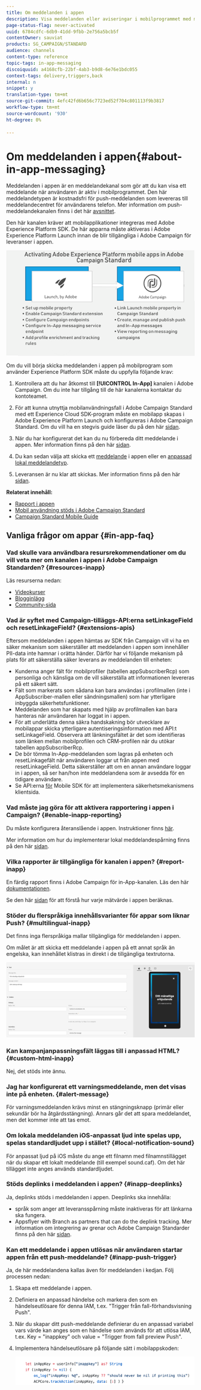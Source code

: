 ```yaml
---
title: Om meddelanden i appen
description: Visa meddelanden eller aviseringar i mobilprogrammet med meddelanden i appen.
page-status-flag: never-activated
uuid: 6784cdfc-6db9-41dd-9fbb-2e756a5bcb5f
contentOwner: sauviat
products: SG_CAMPAIGN/STANDARD
audience: channels
content-type: reference
topic-tags: in-app-messaging
discoiquuid: a4168cfb-22bf-4ab3-b9d8-6e76e1bdc055
context-tags: delivery,triggers,back
internal: n
snippet: y
translation-type: tm+mt
source-git-commit: 4efc42fd6b656c7723ed52f704c801113f9b3817
workflow-type: tm+mt
source-wordcount: '930'
ht-degree: 0%

---
```



# Om meddelanden i appen{#about-in-app-messaging}

Meddelanden i appen är en meddelandekanal som gör att du kan visa ett meddelande när användaren är aktiv i mobilprogrammet. Den här meddelandetypen är kostnadsfri för push-meddelanden som levereras till meddelandecentret för användarens telefon. Mer information om push-meddelandekanalen finns i det här [avsnittet](../../channels/using/about-push-notifications.md).

Den här kanalen kräver att mobilapplikationer integreras med Adobe Experience Platform SDK. De här apparna måste aktiveras i Adobe Experience Platform Launch innan de blir tillgängliga i Adobe Campaign för leveranser i appen.

![](assets/launch_campaign.png)

Om du vill börja skicka meddelanden i appen på mobilprogram som använder Experience Platform SDK måste du uppfylla följande krav:

1. Kontrollera att du har åtkomst till **[!UICONTROL In-App]** kanalen i Adobe Campaign. Om du inte har tillgång till de här kanalerna kontaktar du kontoteamet.

1. För att kunna utnyttja mobilanvändningsfall i Adobe Campaign Standard med ett Experience Cloud SDK-program måste en mobilapp skapas i Adobe Experience Platform Launch och konfigureras i Adobe Campaign Standard. Om du vill ha en stegvis guide läser du på den här [sidan](https://helpx.adobe.com/campaign/kb/configuring-app-sdk.html).

1. När du har konfigurerat det kan du nu förbereda ditt meddelande i appen. Mer information finns på den här [sidan](../../channels/using/preparing-and-sending-an-in-app-message.md#preparing-your-in-app-message).

1. Du kan sedan välja att skicka ett [meddelande](../../channels/using/customizing-an-in-app-message.md) i appen eller en [anpassad lokal meddelandetyp](../../channels/using/customizing-an-in-app-message.md#customizing-a-local-notification-message-type).

1. Leveransen är nu klar att skickas. Mer information finns på den här [sidan](../../channels/using/preparing-and-sending-an-in-app-message.md#sending-your-in-app-message).

**Relaterat innehåll:**

* [Rapport i appen](../../reporting/using/in-app-report.md)
* [Mobil användning stöds i Adobe Campaign Standard](https://helpx.adobe.com/campaign/kb/configure-launch-rules-acs-use-cases.html)
* [Campaign Standard Mobile Guide](https://helpx.adobe.com/campaign/kb/acs-mobile.html)

## Vanliga frågor om appar {#in-app-faq}

### Vad skulle vara användbara resursrekommendationer om du vill veta mer om kanalen i appen i Adobe Campaign Standarden? {#resources-inapp}

Läs resurserna nedan:

* [Videokurser](https://docs.adobe.com/content/help/en/campaign-standard-learn/tutorials/communication-channels/mobile/in-app/in-app-message-overview.html)
* [Blogginlägg](https://theblog.adobe.com/get-more-out-of-the-new-in-app-message-channel-from-adobe-campaign/)
* [Community-sida](https://experienceleaguecommunities.adobe.com/t5/adobe-campaign-standard/ct-p/adobe-campaign-standard-community)

### Vad är syftet med Campaign-tilläggs-API:erna setLinkageField och resetLinkageField? {#extensions-apis}

Eftersom meddelanden i appen hämtas av SDK från Campaign vill vi ha en säker mekanism som säkerställer att meddelanden i appen som innehåller PII-data inte hamnar i orätta händer. Därför har vi följande mekanism på plats för att säkerställa säker leverans av meddelanden till enheten:

* Kunderna anger fält för mobilprofiler (tabellen appSubscriberRcp) som personliga och känsliga om de vill säkerställa att informationen levereras på ett säkert sätt.
* Fält som markerats som sådana kan bara användas i profilmallen (inte i AppSubscriber-mallen eller sändningsmallen) som har ytterligare inbyggda säkerhetsfunktioner.
* Meddelanden som har skapats med hjälp av profilmallen kan bara hanteras när användaren har loggat in i appen.
* För att underlätta denna säkra handskakning bör utvecklare av mobilappar skicka ytterligare autentiseringsinformation med API:t setLinkageField. Observera att länkningsfältet är det som identifieras som länken mellan mobilprofilen och CRM-profilen när du utökar tabellen appSubscriberRcp.
* De bör tömma In-App-meddelanden som lagras på enheten och resetLinkagefält när användaren loggar ut från appen med resetLinkageField. Detta säkerställer att om en annan användare loggar in i appen, så ser han/hon inte meddelandena som är avsedda för en tidigare användare.
* Se API:erna [för](https://aep-sdks.gitbook.io/docs/using-mobile-extensions/adobe-campaign-standard/adobe-campaign-standard-api-reference) Mobile SDK för att implementera säkerhetsmekanismens klientsida.

### Vad måste jag göra för att aktivera rapportering i appen i Campaign? {#enable-inapp-reporting}

Du måste konfigurera återanslående i appen. Instruktioner finns [här](https://helpx.adobe.com/campaign/kb/config-app-in-launch.html#InApptrackingpostback).

Mer information om hur du implementerar lokal meddelandespårning finns på den här [sidan](../../administration/using/local-tracking.md).

### Vilka rapporter är tillgängliga för kanalen i appen? {#report-inapp}

En färdig rapport finns i Adobe Campaign för in-App-kanalen. Läs den här [dokumentationen](../../reporting/using/in-app-report.md).

Se den här [sidan](../../reporting/using/indicator-calculation.md#in-app-delivery) för att förstå hur varje mätvärde i appen beräknas.

### Stöder du flerspråkiga innehållsvarianter för appar som liknar Push? {#multilingual-inapp}

Det finns inga flerspråkiga mallar tillgängliga för meddelanden i appen.

Om målet är att skicka ett meddelande i appen på ett annat språk än engelska, kan innehållet klistras in direkt i de tillgängliga textrutorna.

![](assets/faq_inapp.png)

### Kan kampanjanpassningsfält läggas till i anpassad HTML? {#custom-html-inapp}

Nej, det stöds inte ännu.

### Jag har konfigurerat ett varningsmeddelande, men det visas inte på enheten. {#alert-message}

För varningsmeddelanden krävs minst en stängningsknapp (primär eller sekundär bör ha åtgärdsstängning). Annars går det att spara meddelandet, men det kommer inte att tas emot.

### Om lokala meddelanden iOS-anpassat ljud inte spelas upp, spelas standardljudet upp i stället? {#local-notification-sound}

För anpassat ljud på iOS måste du ange ett filnamn med filnamnstillägget när du skapar ett lokalt meddelande (till exempel sound.caf). Om det här tillägget inte anges används standardljudet.

### Stöds deplinks i meddelanden i appen? {#inapp-deeplinks}

Ja, deplinks stöds i meddelanden i appen. Deeplinks ska innehålla:

* språk som anger att leveransspårning måste inaktiveras för att länkarna ska fungera.
* Appsflyer with Branch as partners that can do the deplink tracking. Mer information om integrering av grenar och Adobe Campaign Standarder finns på den här [sidan](https://help.branch.io/using-branch/docs/adobe-campaign-standard-1).

### Kan ett meddelande i appen utlösas när användaren startar appen från ett push-meddelande? {#inapp-push-trigger}

Ja, de här meddelandena kallas även för meddelanden i kedjan. Följ processen nedan:

1. Skapa ett meddelande i appen.

1. Definiera en anpassad händelse och markera den som en händelseutlösare för denna IAM, t.ex. &quot;Trigger från fall-förhandsvisning Push&quot;.

1. När du skapar ditt push-meddelande definierar du en anpassad variabel vars värde kan anges som en händelse som används för att utlösa IAM, t.ex. Key = &quot;inappkey&quot; och value = &quot;Trigger from fall preview Push&quot;.

1. Implementera händelseutlösare på följande sätt i mobilappskoden:

   ![](assets/faq_inapp_2.png)
